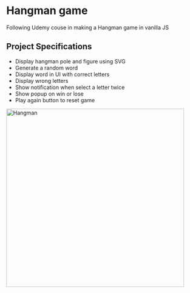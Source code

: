 # Hangman game

Following Udemy couse in making a Hangman game in vanilla JS

## Project Specifications

- Display hangman pole and figure using SVG
- Generate a random word
- Display word in UI with correct letters
- Display wrong letters
- Show notification when select a letter twice
- Show popup on win or lose
- Play again button to reset game

<img width="468" alt="Hangman" src="https://user-images.githubusercontent.com/77396594/149229241-5fd3aca6-4bb8-4183-83b4-24a362ed79e4.png">
